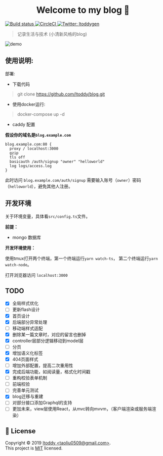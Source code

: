 <h1 align="center">Welcome to my blog 👋</h1>
<p>
  <a href="https://ci.appveyor.com/project/ltoddy/blog">
    <img alt="Build status" src="https://ci.appveyor.com/api/projects/status/7s0giiex0yx6p03t?svg=true" target="_blank" />
  </a>
  <a href="https://circleci.com/gh/ltoddy/blog">
    <img alt="CircleCI" src="https://circleci.com/gh/ltoddy/blog.svg?style=svg" target="_blank" />
  </a>
  <a href="https://twitter.com/ltoddygen">
    <img alt="Twitter: ltoddygen" src="https://img.shields.io/twitter/follow/ltoddygen.svg?style=social" target="_blank" />
  </a>
</p>

> 记录生活与技术 (小清新风格的blog)

![demo](https://img.vim-cn.com/1f/04917d4f94052d54bd5c3cae867bd56bfa1aec.jpg)

## 使用说明:

部署:

- 下载代码

> git clone https://github.com/ltoddy/blog.git

- 使用docker运行:

> docker-compose up -d

- caddy 配置

**假设你的域名是`blog.example.com`**

```
blog.example.com:80 {
  proxy / localhost:3000
  gzip
  tls off
  basicauth /auth/signup "owner" "helloworld"
  log logs/access.log
}
```

此时访问 `blog.example.com/auth/signup` 需要输入账号（`owner`）密码（`helloworld`），避免其他人注册。

## 开发环境

关于环境变量，具体看`src/config.ts`文件。

**前提：**

- mongo 数据库

**开发环境使用：**

使用tmux打开两个终端，第一个终端运行`yarn watch-ts`， 第二个终端运行`yarn watch-node`。

打开浏览器访问 `localhost:3000`

## TODO

- [x] 全局样式优化
- [ ] 更新flash设计
- [x] 首页设计
- [x] 后端部分异常处理
- [ ] 移动端样式适配
- [x] 删除某一篇文章时，对应的留言也删掉
- [x] controller层部分逻辑移动到model层
- [ ] 分页
- [x] 增加语义化标签
- [x] 404页面样式
- [ ] 增加外部配置，提高二次重用性
- [x] 完成后端功能，如阅读量，格式化时间戳
- [ ] 重构校验表单机制
- [ ] 前端校验
- [ ] 完善单元测试
- [x] blog迁移与重建
- [ ] 对部分接口添加Graphql的支持
- [ ] 更加未来，view层使用React，从mvc转向mvvm，（客户端渲染或服务端渲染）

## 📝 License

Copyright © 2019 [ltoddy &lt;taoliu0509@gmail.com&gt;](https://github.com/ltoddy).<br />
This project is [MIT](https://github.com/ltoddy/blog/blob/master/LICENSE) licensed.
